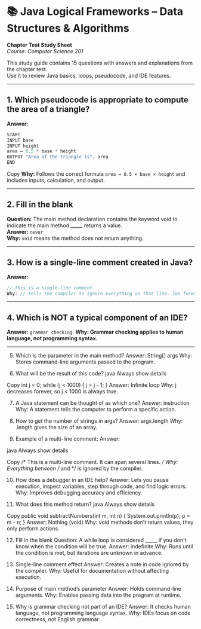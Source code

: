 # 📚 Java Logical Frameworks – Data Structures & Algorithms  
**Chapter Test Study Sheet**  
*Course: Computer Science 201*

This study guide contains 15 questions with answers and explanations from the chapter test.  
Use it to review Java basics, loops, pseudocode, and IDE features.

---

## 1. Which pseudocode is appropriate to compute the area of a triangle?
**Answer:**
```java
START
INPUT base
INPUT height
area ← 0.5 * base * height
OUTPUT "Area of the triangle is", area
END
```

Copy
**Why:** Follows the correct formula `area = 0.5 × base × height` and includes inputs, calculation, and output.

---

## 2. Fill in the blank  
**Question:** The main method declaration contains the keyword void to indicate the main method _____ returns a value.  
**Answer:** `never`  
**Why:** `void` means the method does not return anything.

---

## 3. How is a single-line comment created in Java?  
**Answer:**
```java
// This is a single-line comment
Why: // tells the compiler to ignore everything on that line. Two forward slashes
```

---

## 4. Which is NOT a typical component of an IDE?

**Answer:** `grammar checking`.
**Why: Grammar checking applies to human language, not programming syntax.**

---

5. Which is the parameter in the main method?
Answer: String[] args
Why: Stores command-line arguments passed to the program.

6. What will be the result of this code?
java
Always show details

Copy
int j = 0;
while (j < 1000) {
    j = j - 1;
}
Answer: Infinite loop
Why: j decreases forever, so j < 1000 is always true.

7. A Java statement can be thought of as which one?
Answer: instruction
Why: A statement tells the computer to perform a specific action.

8. How to get the number of strings in args?
Answer: args.length
Why: .length gives the size of an array.

9. Example of a multi-line comment:
Answer:

java
Always show details

Copy
/*
 This is a multi-line comment.
 It can span several lines.
*/
Why: Everything between /* and */ is ignored by the compiler.

10. How does a debugger in an IDE help?
Answer: Lets you pause execution, inspect variables, step through code, and find logic errors.
Why: Improves debugging accuracy and efficiency.

11. What does this method return?
java
Always show details

Copy
public void subtractNumbers(int m, int n) {
    System.out.println(p);
    p = m - n;
}
Answer: Nothing (void)
Why: void methods don’t return values, they only perform actions.

12. Fill in the blank
Question: A while loop is considered _____ if you don't know when the condition will be true.
Answer: indefinite
Why: Runs until the condition is met, but iterations are unknown in advance.

13. Single-line comment effect
Answer: Creates a note in code ignored by the compiler.
Why: Useful for documentation without affecting execution.

14. Purpose of main method’s parameter
Answer: Holds command-line arguments.
Why: Enables passing data into the program at runtime.

15. Why is grammar checking not part of an IDE?
Answer: It checks human language, not programming language syntax.
Why: IDEs focus on code correctness, not English grammar.




